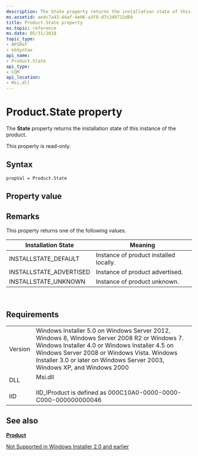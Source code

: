 ```yaml
---
description: The State property returns the installation state of this instance of the product.
ms.assetid: ae4c7a43-d4af-4e06-a3f8-d7c2d0715d84
title: Product.State property
ms.topic: reference
ms.date: 05/31/2018
topic_type: 
- APIRef
- kbSyntax
api_name: 
- Product.State
api_type: 
- COM
api_location: 
- Msi.dll
---
```


# Product.State property

The **State** property returns the installation state of this instance of the product.

This property is read-only.

## Syntax


```JScript
propVal = Product.State
```



## Property value

## Remarks

This property returns one of the following values.



| Installation State       | Meaning                                |
|--------------------------|----------------------------------------|
| INSTALLSTATE\_DEFAULT    | Instance of product installed locally. |
| INSTALLSTATE\_ADVERTISED | Instance of product advertised.        |
| INSTALLSTATE\_UNKNOWN    | Instance of product unknown.           |



 

## Requirements



|                    |                                                                                                                                                                                                                                                                                      |
|--------------------|--------------------------------------------------------------------------------------------------------------------------------------------------------------------------------------------------------------------------------------------------------------------------------------|
| Version<br/> | Windows Installer 5.0 on Windows Server 2012, Windows 8, Windows Server 2008 R2 or Windows 7. Windows Installer 4.0 or Windows Installer 4.5 on Windows Server 2008 or Windows Vista. Windows Installer 3.0 or later on Windows Server 2003, Windows XP, and Windows 2000<br/> |
| DLL<br/>     | <dl> <dt>Msi.dll</dt> </dl>                                                                                                                                                                                                   |
| IID<br/>     | IID\_IProduct is defined as 000C10A0-0000-0000-C000-000000000046<br/>                                                                                                                                                                                                          |



## See also

<dl> <dt>

[**Product**](product-object.md)
</dt> <dt>

[Not Supported in Windows Installer 2.0 and earlier](not-supported-in-windows-installer-version-2-0.md)
</dt> </dl>

 

 




